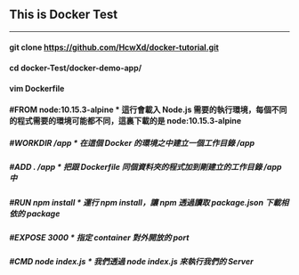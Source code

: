 ## This is Docker Test ##
-----------------------------------------------------
#### git clone https://github.com/HcwXd/docker-tutorial.git ####

#### cd docker-Test/docker-demo-app/ ####

#### vim Dockerfile ####
#### #FROM node:10.15.3-alpine   * 這行會載入 Node.js 需要的執行環境，每個不同的程式需要的環境可能都不同，這裏下載的是 node:10.15.3-alpine ####
##### #WORKDIR /app                * 在這個 Docker 的環境之中建立一個工作目錄 /app ####
##### #ADD . /app                  * 把跟 Dockerfile 同個資料夾的程式加到剛建立的工作目錄 /app 中 ####
##### #RUN npm install             * 運行 npm install，讓 npm 透過讀取 package.json 下載相依的 package ####
##### #EXPOSE 3000                 * 指定 container 對外開放的 port ####
##### #CMD node index.js           * 我們透過 node index.js 來執行我們的 Server ####
